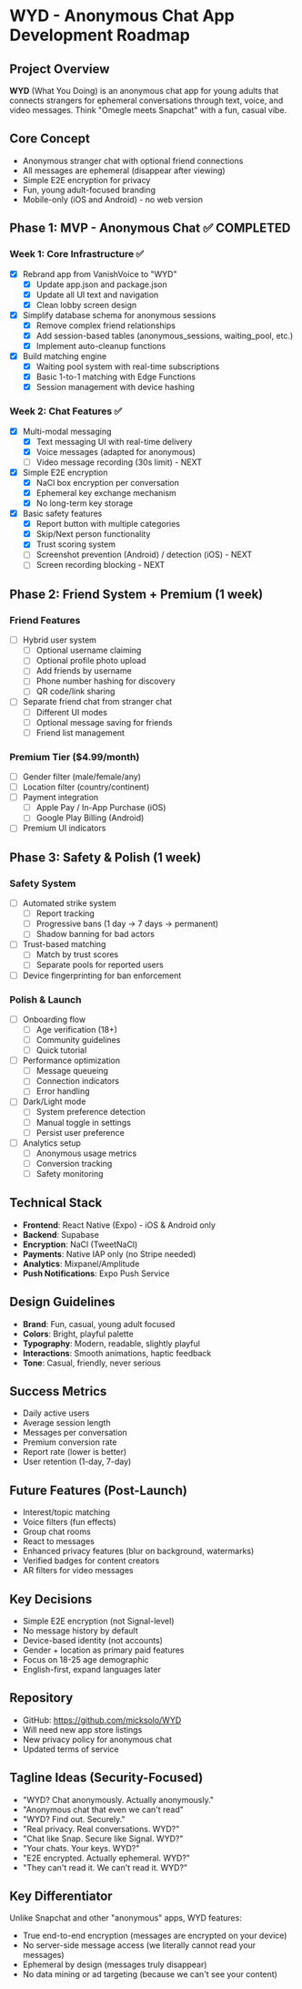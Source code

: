 # WYD - Anonymous Chat App Development Roadmap

## Project Overview
**WYD** (What You Doing) is an anonymous chat app for young adults that connects strangers for ephemeral conversations through text, voice, and video messages. Think "Omegle meets Snapchat" with a fun, casual vibe.

## Core Concept
- Anonymous stranger chat with optional friend connections
- All messages are ephemeral (disappear after viewing)
- Simple E2E encryption for privacy
- Fun, young adult-focused branding
- Mobile-only (iOS and Android) - no web version

## Phase 1: MVP - Anonymous Chat ✅ COMPLETED

### Week 1: Core Infrastructure ✅
- [x] Rebrand app from VanishVoice to "WYD"
  - [x] Update app.json and package.json
  - [x] Update all UI text and navigation  
  - [x] Clean lobby screen design
- [x] Simplify database schema for anonymous sessions
  - [x] Remove complex friend relationships
  - [x] Add session-based tables (anonymous_sessions, waiting_pool, etc.)
  - [x] Implement auto-cleanup functions
- [x] Build matching engine
  - [x] Waiting pool system with real-time subscriptions
  - [x] Basic 1-to-1 matching with Edge Functions
  - [x] Session management with device hashing

### Week 2: Chat Features ✅
- [x] Multi-modal messaging
  - [x] Text messaging UI with real-time delivery
  - [x] Voice messages (adapted for anonymous)
  - [ ] Video message recording (30s limit) - NEXT
- [x] Simple E2E encryption
  - [x] NaCl box encryption per conversation
  - [x] Ephemeral key exchange mechanism
  - [x] No long-term key storage
- [x] Basic safety features
  - [x] Report button with multiple categories
  - [x] Skip/Next person functionality
  - [x] Trust scoring system
  - [ ] Screenshot prevention (Android) / detection (iOS) - NEXT
  - [ ] Screen recording blocking - NEXT

## Phase 2: Friend System + Premium (1 week)

### Friend Features
- [ ] Hybrid user system
  - [ ] Optional username claiming
  - [ ] Optional profile photo upload
  - [ ] Add friends by username
  - [ ] Phone number hashing for discovery
  - [ ] QR code/link sharing
- [ ] Separate friend chat from stranger chat
  - [ ] Different UI modes
  - [ ] Optional message saving for friends
  - [ ] Friend list management

### Premium Tier ($4.99/month)
- [ ] Gender filter (male/female/any)
- [ ] Location filter (country/continent)
- [ ] Payment integration
  - [ ] Apple Pay / In-App Purchase (iOS)
  - [ ] Google Play Billing (Android)
- [ ] Premium UI indicators

## Phase 3: Safety & Polish (1 week)

### Safety System
- [ ] Automated strike system
  - [ ] Report tracking
  - [ ] Progressive bans (1 day → 7 days → permanent)
  - [ ] Shadow banning for bad actors
- [ ] Trust-based matching
  - [ ] Match by trust scores
  - [ ] Separate pools for reported users
- [ ] Device fingerprinting for ban enforcement

### Polish & Launch
- [ ] Onboarding flow
  - [ ] Age verification (18+)
  - [ ] Community guidelines
  - [ ] Quick tutorial
- [ ] Performance optimization
  - [ ] Message queueing
  - [ ] Connection indicators
  - [ ] Error handling
- [ ] Dark/Light mode
  - [ ] System preference detection
  - [ ] Manual toggle in settings
  - [ ] Persist user preference
- [ ] Analytics setup
  - [ ] Anonymous usage metrics
  - [ ] Conversion tracking
  - [ ] Safety monitoring

## Technical Stack
- **Frontend**: React Native (Expo) - iOS & Android only
- **Backend**: Supabase
- **Encryption**: NaCl (TweetNaCl)
- **Payments**: Native IAP only (no Stripe needed)
- **Analytics**: Mixpanel/Amplitude
- **Push Notifications**: Expo Push Service

## Design Guidelines
- **Brand**: Fun, casual, young adult focused
- **Colors**: Bright, playful palette
- **Typography**: Modern, readable, slightly playful
- **Interactions**: Smooth animations, haptic feedback
- **Tone**: Casual, friendly, never serious

## Success Metrics
- Daily active users
- Average session length
- Messages per conversation
- Premium conversion rate
- Report rate (lower is better)
- User retention (1-day, 7-day)

## Future Features (Post-Launch)
- Interest/topic matching
- Voice filters (fun effects)
- Group chat rooms
- React to messages
- Enhanced privacy features (blur on background, watermarks)
- Verified badges for content creators
- AR filters for video messages

## Key Decisions
- Simple E2E encryption (not Signal-level)
- No message history by default
- Device-based identity (not accounts)
- Gender + location as primary paid features
- Focus on 18-25 age demographic
- English-first, expand languages later

## Repository
- GitHub: https://github.com/micksolo/WYD
- Will need new app store listings
- New privacy policy for anonymous chat
- Updated terms of service

## Tagline Ideas (Security-Focused)
- "WYD? Chat anonymously. Actually anonymously."
- "Anonymous chat that even we can't read"
- "WYD? Find out. Securely."
- "Real privacy. Real conversations. WYD?"
- "Chat like Snap. Secure like Signal. WYD?"
- "Your chats. Your keys. WYD?"
- "E2E encrypted. Actually ephemeral. WYD?"
- "They can't read it. We can't read it. WYD?"

## Key Differentiator
Unlike Snapchat and other "anonymous" apps, WYD features:
- True end-to-end encryption (messages are encrypted on your device)
- No server-side message access (we literally cannot read your messages)
- Ephemeral by design (messages truly disappear)
- No data mining or ad targeting (because we can't see your content)